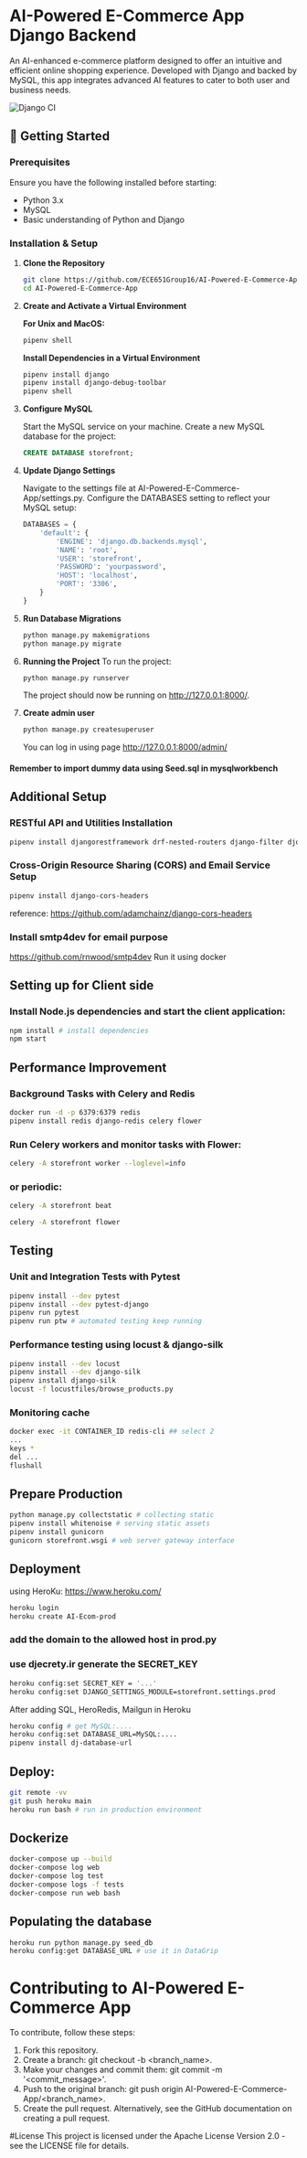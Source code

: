# AI-Powered E-Commerce App Django Backend

An AI-enhanced e-commerce platform designed to offer an intuitive and efficient online shopping experience. Developed with Django and backed by MySQL, this app integrates advanced AI features to cater to both user and business needs.

![Django CI](https://github.com/ECE651Group16/AI-Powered-E-Commerce-App/actions/workflows/django.yml/badge.svg?branch=main)

## 🚀 Getting Started

### Prerequisites

Ensure you have the following installed before starting:
- Python 3.x
- MySQL
- Basic understanding of Python and Django

### Installation & Setup

1. **Clone the Repository**

   ```bash
   git clone https://github.com/ECE651Group16/AI-Powered-E-Commerce-App.git
   cd AI-Powered-E-Commerce-App
   ```
2. **Create and Activate a Virtual Environment**

    **For Unix and MacOS:**
    ```bash
    pipenv shell
    ```
     **Install Dependencies in a Virtual Environment**
    ```bash
    pipenv install django
    pipenv install django-debug-toolbar
    pipenv shell
    ```
3. **Configure MySQL**

   Start the MySQL service on your machine.
    Create a new MySQL database for the project:
    ```sql
    CREATE DATABASE storefront;
    ```
4. **Update Django Settings**

    Navigate to the settings file at AI-Powered-E-Commerce-App/settings.py.
    Configure the DATABASES setting to reflect your MySQL setup:
    ```python
    DATABASES = {
        'default': {
            'ENGINE': 'django.db.backends.mysql',
            'NAME': 'root',
            'USER': 'storefront',
            'PASSWORD': 'yourpassword',
            'HOST': 'localhost',
            'PORT': '3306',
        }
    }
    ```
5. **Run Database Migrations**
    ```bash
    python manage.py makemigrations
    python manage.py migrate
    ```
6. **Running the Project**
    To run the project:
    ```bash
    python manage.py runserver
    ```
    The project should now be running on http://127.0.0.1:8000/.

7. **Create admin user**
    ```python
    python manage.py createsuperuser
    ```
    You can log in using page http://127.0.0.1:8000/admin/

#### Remember to import dummy data using Seed.sql in mysqlworkbench


## Additional Setup

### RESTful API and Utilities Installation
```bash
pipenv install djangorestframework drf-nested-routers django-filter djoser pillow django-templated-mail djangorestframework_simplejwt
```
### Cross-Origin Resource Sharing (CORS) and Email Service Setup
```bash
pipenv install django-cors-headers
```
reference: https://github.com/adamchainz/django-cors-headers

### Install smtp4dev for email purpose
https://github.com/rnwood/smtp4dev
Run it using docker

## Setting up for Client side
### Install Node.js dependencies and start the client application:
```bash
npm install # install dependencies
npm start
```


## Performance Improvement
### Background Tasks with Celery and Redis
```bash
docker run -d -p 6379:6379 redis
pipenv install redis django-redis celery flower
```
### Run Celery workers and monitor tasks with Flower:
```bash
celery -A storefront worker --loglevel=info
```
### or periodic:
```bash
celery -A storefront beat
```
```bash
celery -A storefront flower
```



## Testing
### Unit and Integration Tests with Pytest
```bash
pipenv install --dev pytest
pipenv install --dev pytest-django
pipenv run pytest
pipenv run ptw # automated testing keep running
```

### Performance testing using locust & django-silk
```bash
pipenv install --dev locust
pipenv install --dev django-silk
pipenv install django-silk
locust -f locustfiles/browse_products.py
```

### Monitoring cache
```bash
docker exec -it CONTAINER_ID redis-cli ## select 2
...
keys *
del ...
flushall
```
## Prepare Production
```bash
python manage.py collectstatic # collecting static
pipenv install whitenoise # serving static assets
pipenv install gunicorn
gunicorn storefront.wsgi # web server gateway interface
``` 

## Deployment
using HeroKu: https://www.heroku.com/
```bash
heroku login
heroku create AI-Ecom-prod
```
### add the domain to the allowed host in prod.py
### use djecrety.ir generate the SECRET_KEY
```bash
heroku config:set SECRET_KEY = '...'
heroku config:set DJANGO_SETTINGS_MODULE=storefront.settings.prod
```
After adding SQL, HeroRedis, Mailgun in Heroku
```bash
heroku config # get MySQL:....
heroku config:set DATABASE_URL=MySQL:....
pipenv install dj-database-url
```
## Deploy:
```bash
git remote -vv
git push heroku main
heroku run bash # run in production environment
```

## Dockerize
 ```bash
docker-compose up --build
docker-compose log web
docker-compose log test
docker-compose logs -f tests
docker-compose run web bash
```

## Populating the database
```bash
heroku run python manage.py seed_db
heroku config:get DATABASE_URL # use it in DataGrip
```

# Contributing to AI-Powered E-Commerce App
To contribute, follow these steps:

1. Fork this repository.
2. Create a branch: git checkout -b <branch_name>.
3. Make your changes and commit them: git commit -m '<commit_message>'.
4. Push to the original branch: git push origin AI-Powered-E-Commerce-App/<branch_name>.
5. Create the pull request.
Alternatively, see the GitHub documentation on creating a pull request.

#License
This project is licensed under the  Apache License Version 2.0 - see the LICENSE file for details.
